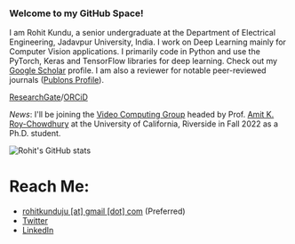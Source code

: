 ### Welcome to my GitHub Space!

I am Rohit Kundu, a senior undergraduate at the Department of Electrical Engineering, Jadavpur University, India. I work on Deep Learning mainly for Computer Vision applications. I primarily code in Python and use the PyTorch, Keras and TensorFlow libraries for deep learning. Check out my [Google Scholar](http://scholar.google.com/citations?user=MxZUU8kAAAAJ&hl=en) profile. I am also a reviewer for notable peer-reviewed journals ([Publons Profile](https://publons.com/researcher/4557964/rohit-kundu/peer-review/)).

[ResearchGate](https://www.researchgate.net/profile/Rohit-Kundu)/[ORCiD](https://orcid.org/0000-0001-8665-8898)

_News_: I'll be joining the [Video Computing Group](https://vcg.engr.ucr.edu/) headed by Prof. [Amit K. Roy-Chowdhury](https://scholar.google.com/citations?user=hfgwx0oAAAAJ&hl=en&oi=ao) at the University of California, Riverside in Fall 2022 as a Ph.D. student.

<!--![Top Langs](https://github-readme-stats.vercel.app/api/top-langs/?username=Rohit-Kundu))-->

![Rohit's GitHub stats](https://github-readme-stats.vercel.app/api?username=Rohit-Kundu&count_private=true&show_icons=true&theme=radical)

<!--![](https://komarev.com/ghpvc/?username=Rohit-Kundu)-->

# Reach Me:
- [rohitkunduju [at] gmail [dot] com](mailto:rohitkunduju@gmail.com) (Preferred)
- [Twitter](https://twitter.com/rohitkundu_2000)
- [LinkedIn](https://www.linkedin.com/in/rohitkundu2000/)
